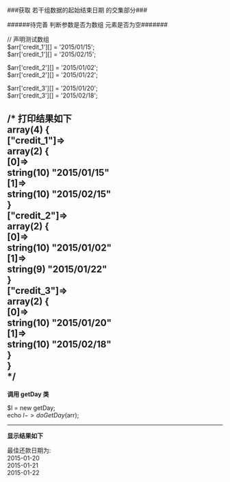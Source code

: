###获取 若干组数据的起始结束日期 的交集部分###

######待完善  判断参数是否为数组 元素是否为空#######



// 声明测试数组<br/>
$arr['credit_1'][] = '2015/01/15';<br/>
$arr['credit_1'][] = '2015/02/15';<br/>


$arr['credit_2'][] = '2015/01/02';<br/>
$arr['credit_2'][] = '2015/01/22';<br/>

$arr['credit_3'][] = '2015/01/20';<br/>
$arr['credit_3'][] = '2015/02/18';<br/>


/* 打印结果如下<br/>
array(4) {<br/>
  ["credit_1"]=><br/>
  array(2) {<br/>
    [0]=><br/>
    string(10) "2015/01/15"<br/>
    [1]=><br/>
    string(10) "2015/02/15"<br/>
  }<br/>
  ["credit_2"]=><br/>
  array(2) {<br/>
    [0]=> <br/>
    string(10) "2015/01/02"<br/>
    [1]=><br/>
    string(9) "2015/01/22"<br/>
  }<br/>
  ["credit_3"]=><br/>
  array(2) {<br/>
    [0]=><br/>
    string(10) "2015/01/20"<br/>
    [1]=><br/>
    string(10) "2015/02/18"<br/>
  }<br/>
}<br/>
*/
-------------------------------------------------------------------------
<b>调用 getDay 类</b>

$l = new getDay;<br/>
echo $l->doGetDay($arr);<br/>

-------------------------------------------------------------------------
<b>显示结果如下</b>


最佳还款日期为:<br/>
2015-01-20<br/>
2015-01-21<br/>
2015-01-22<br/>